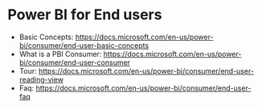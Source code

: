 # Power BI for End users
* Basic Concepts: https://docs.microsoft.com/en-us/power-bi/consumer/end-user-basic-concepts 
* What is a PBI Consumer: https://docs.microsoft.com/en-us/power-bi/consumer/end-user-consumer 
* Tour: https://docs.microsoft.com/en-us/power-bi/consumer/end-user-reading-view 
* Faq: https://docs.microsoft.com/en-us/power-bi/consumer/end-user-faq  

